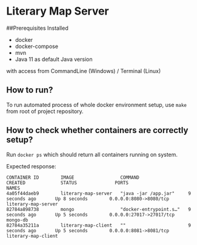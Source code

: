# Literary Map Server

##Prerequisites
Installed 

* docker
* docker-compose
* mvn 
* Java 11 as default Java version

with access from CommandLine (Windows) / Terminal (Linux)

## How to run?
To run automated process of whole docker environment setup, use  ``make`` from root of project repository.

## How to check whether containers are correctly setup?
Run ``docker ps`` which should return all containers running on system.

Expected response:
```
CONTAINER ID        IMAGE                 COMMAND                  CREATED             STATUS              PORTS                      NAMES
4a05f44daeb9        literary-map-server   "java -jar /app.jar"     9 seconds ago       Up 8 seconds        0.0.0.0:8080->8080/tcp     literary-map-server
82784a898738        mongo                 "docker-entrypoint.s…"   9 seconds ago       Up 5 seconds        0.0.0.0:27017->27017/tcp   mongo-db
82784a35211a        literary-map-client   ""                       9 seconds ago       Up 5 seconds        0.0.0.0:8081->8081/tcp     literary-map-client


```
